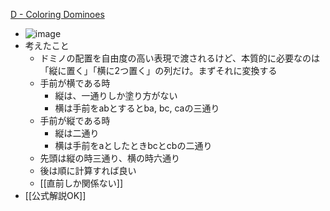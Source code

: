 
[D - Coloring Dominoes](https://atcoder.jp/contests/arc081/tasks/arc081_b)
- ![image](https://gyazo.com/075c4e162e79f797c7792309efe6fa3b/thumb/1000)
- 考えたこと
    - ドミノの配置を自由度の高い表現で渡されるけど、本質的に必要なのは「縦に置く」「横に2つ置く」の列だけ。まずそれに変換する
    - 手前が横である時
        - 縦は、一通りしか塗り方がない
        - 横は手前をabとするとba, bc, caの三通り
    - 手前が縦である時
        - 縦は二通り
        - 横は手前をaとしたときbcとcbの二通り
    - 先頭は縦の時三通り、横の時六通り
    - 後は順に計算すれば良い
    - [[直前しか関係ない]]
- [[公式解説OK]]


